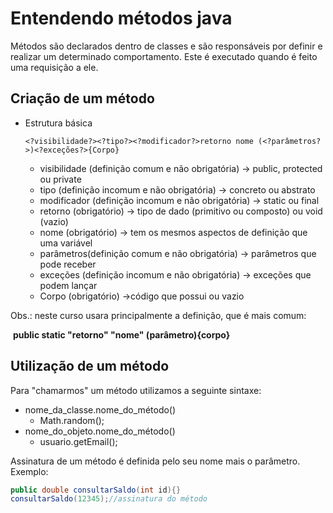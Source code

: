# Entendendo métodos java

Métodos são declarados dentro de classes e são responsáveis por definir e realizar um determinado comportamento. Este é executado quando é feito uma requisição a ele.

## Criação de um método

- Estrutura básica

  ````
  <?visibilidade?><?tipo?><?modificador?>retorno nome (<?parâmetros?>)<?exceções?>{Corpo}
  ````

  - visibilidade (definição comum e não obrigatória) -> public, protected ou private
  - tipo (definição incomum e não obrigatória) -> concreto ou abstrato
  - modificador (definição incomum e não obrigatória) -> static ou final
  - retorno (obrigatório) -> tipo de dado (primitivo ou composto) ou void (vazio)
  - nome (obrigatório) -> tem os  mesmos aspectos de definição que uma variável
  - parâmetros(definição comum e não obrigatória) -> parâmetros que pode receber
  - exceções (definição incomum e não obrigatória) -> exceções que podem lançar
  - Corpo (obrigatório) ->código que possui ou vazio

Obs.: neste curso usara principalmente a definição, que é mais comum:

​	**public static "retorno" "nome" (parâmetro){corpo}**

## Utilização de um método

Para "chamarmos" um método utilizamos a seguinte sintaxe:

- nome_da_classe.nome_do_método()
  - Math.random();
- nome_do_objeto.nome_do_método()
  - usuario.getEmail();

Assinatura de um método é definida pelo seu nome mais o parâmetro. Exemplo:

````java
public double consultarSaldo(int id){}
consultarSaldo(12345);//assinatura do método

````

